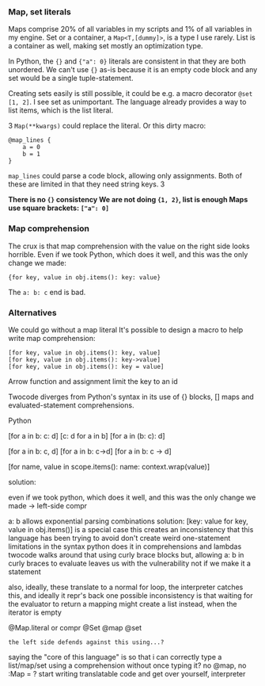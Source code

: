 ### Map, set literals

Maps comprise 20% of all variables in my scripts and 1% of all variables in my engine.
Set or a container, a `Map<T,[dummy]>`, is a type I use rarely. List is a container as well, making set mostly an optimization type.

In Python, the `{}` and `{"a": 0}` literals are consistent in that they are both unordered.
We can't use `{}` as-is because it is an empty code block and any set would be a single tuple-statement.

Creating sets easily is still possible, it could be e.g. a macro decorator `@set [1, 2]`.
I see set as unimportant. The language already provides a way to list items, which is the list literal.



3
`Map(**kwargs)` could replace the literal. Or this dirty macro:
```
@map_lines {
    a = 0
    b = 1
}
```

`map_lines` could parse a code block, allowing only assignments.
Both of these are limited in that they need string keys.
3



**There is no `{}` consistency
We are not doing `{1, 2}`, list is enough
Maps use square brackets: `["a": 0]`**






### Map comprehension
The crux is that map comprehension with the value on the right side looks horrible.
Even if we took Python, which does it well, and this was the only change we made:
```
{for key, value in obj.items(): key: value}
```
The `a: b: c` end is bad.

### Alternatives
We could go without a map literal
It's possible to design a macro to help write map comprehension:
```
[for key, value in obj.items(): key, value]
[for key, value in obj.items(): key->value]
[for key, value in obj.items(): key = value]
```
Arrow function and assignment limit the key to an id


Twocode diverges from Python's syntax in its use of {} blocks, [] maps and evaluated-statement comprehensions.

Python



[for a in b: c: d]
[c: d for a in b]
[for a in (b: c): d]

[for a in b: c, d]
[for a in b: c->d]
[for a in b: c -> d]

[for name, value in scope.items():    name: context.wrap(value)]

solution:

even if we took python, which does it well, and this was the only change we made
-> left-side compr

a: b allows exponential parsing combinations
solution:
[key: value for key, value in obj.items()] is a special case
this creates an inconsistency that this language has been trying to avoid
    don't create weird one-statement limitations in the syntax
    python does it in comprehensions and lambdas
    twocode walks around that using curly brace blocks
but, allowing a: b in curly braces to evaluate leaves us with the vulnerability
not if we make it a statement

also, ideally, these translate to a normal for loop, the interpreter catches this,
    and ideally it repr's back
one possible inconsistency is that waiting for the evaluator to return a mapping
    might create a list instead, when the iterator is empty

@Map.literal    or compr
@Set
    @map @set

    the left side defends against this using...?


saying the "core of this language" is so that i can correctly type a list/map/set using a comprehension
    without once typing it? no @map, no :Map = ?
    start writing translatable code and get over yourself, interpreter